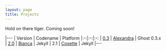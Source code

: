 ```yaml
---
layout: page
title: Projects
---
```


<div class="message">
  Hold on there tiger. Coming soon! 
</div>

<p>|---
| Version | Codename | Platform
|:-:|:-:|:-:
| <a href="https://github.com/camporez/Thinny/releases/tag/v0.3-alexandra">0.3</a> | <a href="http://nikita2010.wikia.com/wiki/Alexandra_Udinov">Alexandra</a> | Ghost 0.3.x
| <a href="https://github.com/camporez/Thinny/releases/tag/v2.0-bianca">2.0</a> | <a href="http://memoriaglobo.globo.com/programas/entretenimento/novelas/caras-bocas/caras-bocas-bianca-isabelle-drummond.htm">Bianca</a> | Jekyll
| 2.1 | <a href="http://lesmiserables.wikia.com/wiki/Cosette">Cosette</a> | Jekyll
|---</p>
